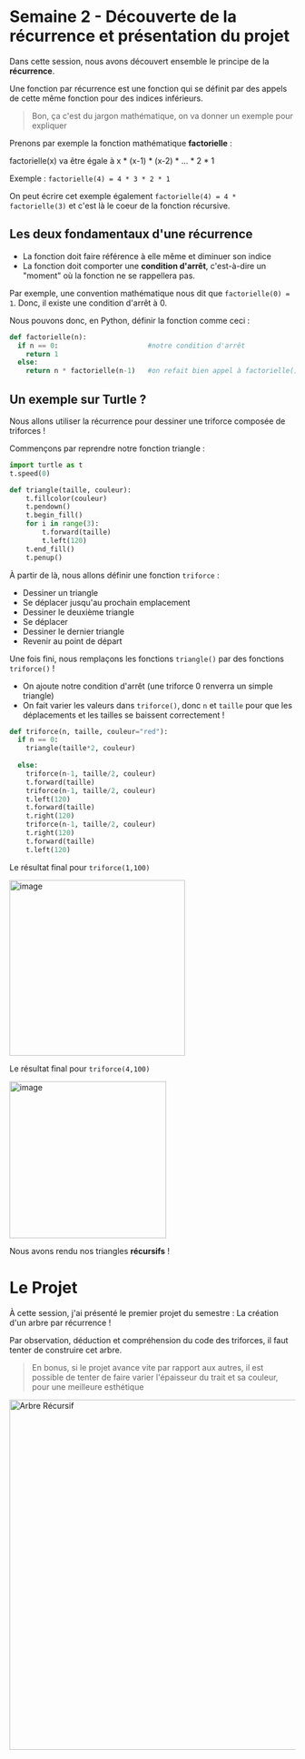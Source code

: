 # Semaine 2 - Découverte de la récurrence et présentation du projet

Dans cette session, nous avons découvert ensemble le principe de la **récurrence**.

Une fonction par récurrence est une fonction qui se définit par des appels de cette même fonction pour des indices inférieurs.

> Bon, ça c'est du jargon mathématique, on va donner un exemple pour expliquer

Prenons par exemple la fonction mathématique **factorielle** :

factorielle(x) va être égale à x * (x-1) * (x-2) * ... * 2 * 1

Exemple : `factorielle(4) = 4 * 3 * 2 * 1`

On peut écrire cet exemple également `factorielle(4) = 4 * factorielle(3)` et c'est là le coeur de la fonction récursive.

## Les deux fondamentaux d'une récurrence

- La fonction doit faire référence à elle même et diminuer son indice
- La fonction doit comporter une **condition d'arrêt**, c'est-à-dire un "moment" où la fonction ne se rappellera pas.

Par exemple, une convention mathématique nous dit que `factorielle(0) = 1`. Donc, il existe une condition d'arrêt à 0.

Nous pouvons donc, en Python, définir la fonction comme ceci :

```py
def factorielle(n):
  if n == 0:                      #notre condition d'arrêt
    return 1
  else:
    return n * factorielle(n-1)   #on refait bien appel à factorielle() avec un n inférieur.
```

## Un exemple sur Turtle ?

Nous allons utiliser la récurrence pour dessiner une triforce composée de triforces !

Commençons par reprendre notre fonction triangle :
```py
import turtle as t
t.speed(0)

def triangle(taille, couleur):
    t.fillcolor(couleur)
    t.pendown()
    t.begin_fill()
    for i in range(3):
        t.forward(taille)
        t.left(120)
    t.end_fill()
    t.penup()
```

À partir de là, nous allons définir une fonction `triforce` :
- Dessiner un triangle
- Se déplacer jusqu'au prochain emplacement
- Dessiner le deuxième triangle
- Se déplacer
- Dessiner le dernier triangle
- Revenir au point de départ

Une fois fini, nous remplaçons les fonctions `triangle()` par des fonctions `triforce()` !
- On ajoute notre condition d'arrêt (une triforce 0 renverra un simple triangle)
- On fait varier les valeurs dans `triforce()`, donc `n` et `taille` pour que les déplacements et les tailles se baissent correctement !

```py
def triforce(n, taille, couleur="red"):
  if n == 0:
    triangle(taille*2, couleur)
    
  else:
    triforce(n-1, taille/2, couleur)
    t.forward(taille)
    triforce(n-1, taille/2, couleur)
    t.left(120)
    t.forward(taille)
    t.right(120)
    triforce(n-1, taille/2, couleur)
    t.right(120)
    t.forward(taille)
    t.left(120)
```

Le résultat final pour `triforce(1,100)`

<img width="309" alt="image" src="https://user-images.githubusercontent.com/91781579/211888049-6a6bd851-053b-4922-8ddb-b8e086561479.png">


Le résultat final pour `triforce(4,100)`

<img width="276" alt="image" src="https://user-images.githubusercontent.com/91781579/211887903-78511797-31ff-4aa1-9377-f0d6e18f19eb.png">

Nous avons rendu nos triangles **récursifs** !

# Le Projet

À cette session, j'ai présenté le premier projet du semestre : La création d'un arbre par récurrence !

Par observation, déduction et compréhension du code des triforces, il faut tenter de construire cet arbre.

> En bonus, si le projet avance vite par rapport aux autres, il est possible de tenter de faire varier l'épaisseur du trait et sa couleur, pour une meilleure esthétique

<img width="616" alt="Arbre Récursif" src="https://user-images.githubusercontent.com/91781579/211886594-f7ecdd4a-4bef-4501-a2bb-daca24f25cf2.png">
